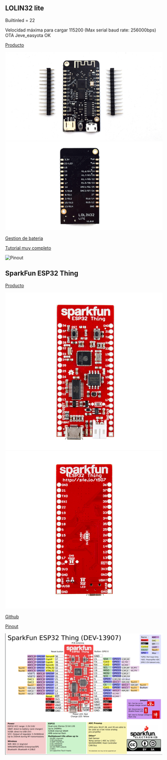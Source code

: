 ## LOLIN32 lite

Builtinled = 22

Velocidad máxima para cargar 115200 (Max serial baud rate: 256000bps)
OTA Jeve_easyota OK

[Producto](https://www.aliexpress.com/snapshot/0.html?spm=a2g0s.9042647.6.10.saJRzw&orderId=86762581420875&productId=32831394824)

![LOLIN32.jpg](./images/LOLIN32.jpg)
![LOLIN32_back.jpg](./images/LOLIN32_back.jpg)

[Gestion de bateria](https://metalab.at/wiki/Wemos_LOLIN32)

[Tutorial muy completo](http://txapuzas.blogspot.com/2018/01/introduccion-esp32-lolin32-lite.html)

![Pinout](https://1.bp.blogspot.com/-mG0x8f0BKTA/WmiYamp9XdI/AAAAAAAAg5Y/N_P7plcbtmU-15JKqURYqE_yjt98AUdxwCLcBGAs/s1600/Lolin32_pinout03.png)

## SparkFun ESP32 Thing

[Producto](https://www.sparkfun.com/products/13907)

![13907-02.jpg](./images/13907-02.jpg)
![13907-03.jpg](./images/13907-03.jpg)

[Github](https://github.com/sparkfun/ESP32_Thing)

[Pinout](https://cdn.sparkfun.com/datasheets/Wireless/WiFi/ESP32ThingV1.pdf)

![SparkFun_ESP32_pinout](./images/SparkFun_ESP32_pinout.png)
